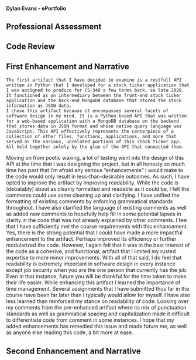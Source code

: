 #### Dylan Evans - ePortfolio 

## Professional Assessment

## Code Review

## First Enhancement and Narrative

	The first artifact that I have decided to examine is a restfull API written in Python that I developed for a stock ticker application that I was assigned to produce for CS-340 a few terms back, so late 2020. It functioned as an intermediary between the front-end stock ticker application and the back-end MongoDB database that stored the stock information as JSON data. 
	I chose this artifact because it encompasses several facets of software design in my mind. It is a Python-based API that was written for a web-based application with a MongoDB database on the backend that stores data in JSON format and whose native query language was JavaScript. This API effectively represents the centerpiece of a collection of other files, functions, applications, and more that served as the various, unrelated portions of this stock ticker app. All held together solely by the glue of the API that connected them. 
  Moving on from poetic waxing, a lot of testing went into the design of this API at the time that I was designing the project, but in all honesty so much time has past that I’m afraid any serious “enhancements” I would make to the code would only result in less-than-desirable outcomes. As such, I have opted to improve the artifact by improving readability. While the code is (debatably) about as cleanly formatted and readable as it could be, I felt the comments could use some cleaning up and clarifying. I have unified the formatting of existing comments by enforcing grammatical standards throughout. I have also clarified the language of existing comments as well as added new comments to hopefully help fill in some potential lapses in clarity in the code that was not already explained by other comments. 
  I feel that I have sufficiently met the course requirements with this enhancement. Yes, there is the strong potential that I could have made a more impactful enhancement to the artifact. Perhaps improved its efficiency or further modularized the code. However, I again felt that it was in the best interest of the code as a cohesive, and functional, artifact that I limited my rusted expertise to more minor improvements. With all of that said, I do feel that readability is extremely important in software design in every instance except job security when you are the one person that currently has the job. Even in that instance, future you will be thankful for the time taken to make their life easier. 
  While enhancing this artifact I learned the importance of time management. Several assignments that I have submitted thus far in the course have been far later than I typically would allow for myself. I have also less learned than reinforced my stance on readability of code. Looking over my comments from the pre-enhanced artifact where its mix of punctuation standards as well as grammatical spacing and capitalization made it difficult to differentiate code from comment in some instances. I hope that my added enhancements has remedied this issue and made future me, as well as anyone else reading this code, a bit more at ease. 


## Second Enhancement and Narrative
